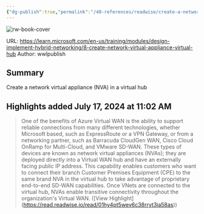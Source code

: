 ```yaml
---
{"dg-publish":true,"permalink":"/40-references/readwise/create-a-network-virtual-appliance-nva-in-a-virtual-hub-training-microsoft-learn/","tags":["rw/articles"]}
---
```


![rw-book-cover](https://learn.microsoft.com/en-us/media/open-graph-image.png)
  
URL: https://learn.microsoft.com/en-us/training/modules/design-implement-hybrid-networking/8-create-network-virtual-appliance-virtual-hub
Author: wwlpublish

## Summary

Create a network virtual appliance (NVA) in a virtual hub

## Highlights added July 17, 2024 at 11:02 AM
>One of the benefits of Azure Virtual WAN is the ability to support reliable connections from many different technologies, whether Microsoft based, such as ExpressRoute or a VPN Gateway, or from a networking partner, such as Barracuda CloudGen WAN, Cisco Cloud OnRamp for Multi-Cloud, and VMware SD-WAN. These types of devices are known as network virtual appliances (NVAs); they are deployed directly into a Virtual WAN hub and have an externally facing public IP address. This capability enables customers who want to connect their branch Customer Premises Equipment (CPE) to the same brand NVA in the virtual hub to take advantage of proprietary end-to-end SD-WAN capabilities. Once VNets are connected to the virtual hub, NVAs enable transitive connectivity throughout the organization's Virtual WAN. ([View Highlight] (https://read.readwise.io/read/01hy4pt5wev6c38rryt3ja58as))


